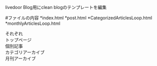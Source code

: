 livedoor Blog用にclean blogのテンプレートを編集

#ファイルの内容
*index.html
*post.html
*CategorizedArticlesLoop.html
*monthlyArticlesLoop.html

それぞれ  
トップページ  
個別記事  
カテゴリアーカイブ  
月刊アーカイブ

